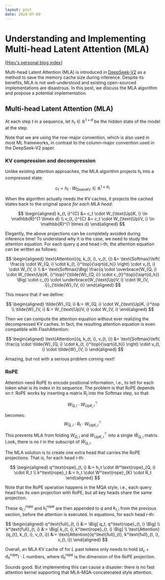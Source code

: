 ```yaml
---
layout: post
date: 2024-07-09
---
```


Understanding and Implementing Multi-head Latent Attention (MLA)
================================================================

[[Hieu's personal blog index](./index)]

Multi-head Latent Attention (MLA) is introduced in
[DeepSeek-V2](https://arxiv.org/abs/2405.04434) as a method to save the memory
cache size during inference. Despite its benefits, MLA is not well-understood
and existing open-sourced implementations are disastrous. In this post, we
discuss the MLA algorithm and propose a potential implementation.

## Multi-head Latent Attention (MLA)

At each step $t$ in a sequence, let $h_t \in \mathbb{R}^{1 \times d}$ be the
hidden state of the model at the step.

Note that we are using the row-major convention, which is also used in most ML
frameworks, in contrast to the column-major convention used in the DeepSeek-V2
paper.

### KV compression and decompression
Unlike existing attention approaches, the
MLA algorithm projects $h_t$ into a compressed state:

$$
c_t = h_t \cdot W_{\text{Down}KV} \in \mathbb{R}^{1 \times d_c}
$$

When the algorithm actually needs the KV caches, it projects the cached states back to
the original space *for each MLA head*:

$$
\begin{aligned}
k_{t, i}^{C} &= c_t \cdot W_{\text{Up}K, i} \in \mathbb{R}^{1 \times d} \\
v_{t, i}^{C} &= c_t \cdot W_{\text{Up}V, i} \in \mathbb{R}^{1 \times d}
\end{aligned}
$$

Elegantly, the above projections can be completely avoided during inference
time! To understand why it is the case, we need to study the attention equation.
For each query $q$ and head $i$-th, the attention equation can be written as
follows:

$$
\begin{aligned}
\text{Attention}(q, k_{t, i}, v_{t, i})
  &= \text{Softmax}\left(
    \frac{q \cdot W_{Q, i} \cdot k_{t, i}^\top}{\sqrt{d_h}}
  \right)
  \cdot
  v_{t, i} \cdot W_{V, i} \\
  &= \text{Softmax}\Big(
    \frac{q \cdot \overbrace{W_{Q, i} \cdot W_{\text{Up}K, i}^\top}^{\tilde{W}_{Q, i}} \cdot c_{t}^\top}{\sqrt{d_h}}
  \Big)
  \cdot
  c_{t} \cdot \underbrace{W_{\text{Up}V, i} \cdot W_{V, i}}_{\tilde{W}_{V, i}}
\end{aligned}
$$

This means that if we define:

$$
\begin{aligned}
\tilde{W}_{Q, i} &:= W_{Q, i} \cdot W_{\text{Up}K, i}^\top \\
\tilde{W}_{V, i} &:= W_{\text{Up}V, i} \cdot W_{V, i}
\end{aligned}
$$

Then we can compute the attention equation without ever realizing the
decompressed KV caches. In fact, the resulting attention equation is even
compatible with FlashAttention:

$$
\begin{aligned}
\text{Attention}(q, k_{t, i}, v_{t, i})
  &= \text{Softmax}\left(
    \frac{q \cdot \tilde{W}_{Q, i} \cdot k_{t, i}^\top}{\sqrt{d_h}}
  \right)
  \cdot
  v_{t, i} \cdot \tilde{W}_{V, i}
\end{aligned}
$$

Amazing, but not with a serious problem coming next!

### RoPE
Attention need RoPE to encode positional information, i.e., to tell for
each token what is its index in its sequence. The problem is that RoPE depends on $t$:
RoPE works by inserting a matrix $R_t$ into the Softmax step, so that:

$$
W_{Q, i} \cdot W_{\text{Up}K, i}^\top
$$

becomes:
$$
W_{Q, i} \cdot R_t \cdot W_{\text{Up}K, i}^\top
$$

This prevents MLA from folding $W_{Q, i}$ and $W_{\text{Up}K, i}^\top$ into a
single $\tilde{W}_{Q, i}$ matrix. Look, there is no $t$ in the subscript of
$\tilde{W}_{Q, i}$.

The MLA solution is to create one extra head that carries the RoPE projections.
That is, for each head $i$-th:

$$
\begin{aligned}
q^\text{rope}_{t, i} &:= h_t \cdot W^\text{rope}_{Q, i} \cdot R_t \\
k^\text{rope}_t &:= h_t \cdot W^\text{rope}_{K} \cdot R_t
\end{aligned}
$$

Note that the RoPE operation happens in the MQA style, i.e., each query head has
its own projection with RoPE, but all key heads share the same projection.

These $q^\text{rope}_{t, i}$ and $k^\text{rope}_t$ are then appended to $q$ and
$k_{t, i}$ from the previous section, before the attention is executed. In equations,
for each head $i$-th:

$$
\begin{aligned}
q^\text{full}_{t, i}
  &:= \Big[ q_t, q^\text{rope}_{t, i} \Big] \\
k^\text{full}_{t, i}
  &:= \Big[ k_{t, i}, k^\text{rope}_{t, i} \Big] \\
\text{Attention}(q_{t}, k_{t, i}, v_{t, i})
  &:= \text{Attention}(q^\text{full}_{t}, k^\text{full}_{t, i}, v_{t, i})
\end{aligned}
$$

Overall, an MLA KV cache of for $L$ past tokens only needs to hold
$(d_c + d^\text{rope}_h) \cdot L$ numbers, where $d^\text{rope}_h$ is the
dimension of the RoPE projection.

Sounds good. But implementing this can cause a disaster: there is no fast
attention kernel supporting that MLA-MQA-concatenated style attention.
